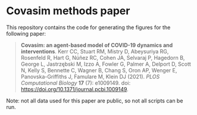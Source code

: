 # Covasim methods paper

This repository contains the code for generating the figures for the following paper:

> **Covasim: an agent-based model of COVID-19 dynamics and interventions**. Kerr CC, Stuart RM, Mistry D, Abeysuriya RG, Rosenfeld R, Hart G, Núñez RC, Cohen JA, Selvaraj P, Hagedorn B, George L, Jastrzębski M, Izzo A, Fowler G, Palmer A, Delport D, Scott N, Kelly S, Bennette C, Wagner B, Chang S, Oron AP, Wenger E, Panovska-Griffiths J, Famulare M, Klein DJ (2021). *PLOS Computational Biology* **17** (7): e1009149. doi: https://doi.org/10.1371/journal.pcbi.1009149.

Note: not all data used for this paper are public, so not all scripts can be run.